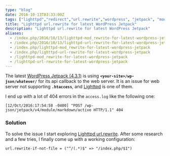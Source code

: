 ```yaml
---
type: "blog"
date: 2016-10-13T03:33:00Z
tags: ["lighttpd","redirect","url.rewrite","wordpress", "jetpack", "mod_rewrite"]
title: "Lighttpd url.rewrite for latest WordPress Jetpack"
description: "Lighttpd url.rewrite for latest WordPress Jetpack"
aliases:
  - /index.php/2016/10/13/lighttpd-mod_rewrite-for-latest-wordpress-jetpack
  - /index.php/2016/10/13/lighttpd-url-rewrite-for-latest-wordpress-jetpack
  - /index.php/lighttpd-mod_rewrite-for-latest-wordpress-jetpack
  - /index.php/lighttpd-url-rewrite-for-latest-wordpress-jetpack
  - /lighttpd-mod_rewrite-for-latest-wordpress-jetpack
  - /lighttpd-url-rewrite-for-latest-wordpress-jetpack
---
```


The latest [WordPress Jetpack (4.3.1)](https://wordpress.org/plugins/jetpack/) is using __`<your-site>/wp-json/whatever/`__ for its api callback to the web server. It is an issue for web server not supporting __`.htaccess`__, and [Lighttpd](https://redmine.lighttpd.net) is one of them.
<!--more-->

I end up with a lot of 404 errors in the `access.log` like the following one:

```log
[12/Oct/2016:17:54:58 -0400] "POST /wp-json/jetpack/v4/module/markdown/active HTTP/1.1" 404
```

### Solution

To solve the issue I start exploring [Lighttpd url.rewrite](https://redmine.lighttpd.net/projects/1/wiki/docs_modrewrite). After some research and a few tries, I finally come up with a working configuration:

```lighttpd
url.rewrite-if-not-file = ("^/(.*)$" => "/index.php/$1")
```
